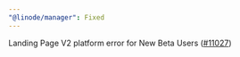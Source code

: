 ```yaml
---
"@linode/manager": Fixed
---
```


Landing Page V2 platform error for New Beta Users ([#11027](https://github.com/linode/manager/pull/11027))
